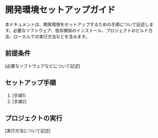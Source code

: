 # 開発環境セットアップガイド

本ドキュメントは、開発環境をセットアップするための手順について記述します。必要なソフトウェア、依存関係のインストール、プロジェクトのビルド方法、ローカルでの実行方法などを含みます。

## 前提条件

[必要なソフトウェアなどについて記述]

## セットアップ手順

1. [手順1]
2. [手順2]

## プロジェクトの実行

[実行方法について記述]